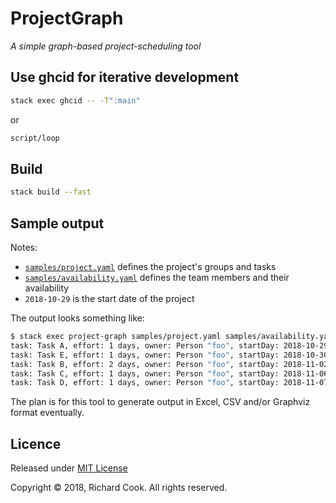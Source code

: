 # ProjectGraph

_A simple graph-based project-scheduling tool_

## Use ghcid for iterative development

```bash
stack exec ghcid -- -T":main"
```

or

```bash
script/loop
```

## Build

```bash
stack build --fast
```

## Sample output

Notes:

* [`samples/project.yaml`][project-yaml] defines the project's groups and tasks
* [`samples/availability.yaml`][availability-yaml] defines the team members and their availability
* `2018-10-29` is the start date of the project

The output looks something like:

```bash
$ stack exec project-graph samples/project.yaml samples/availability.yaml 2018-10-29
task: Task A, effort: 1 days, owner: Person "foo", startDay: 2018-10-29, endDay: 2018-10-29
task: Task E, effort: 1 days, owner: Person "foo", startDay: 2018-10-30, endDay: 2018-10-30
task: Task B, effort: 2 days, owner: Person "foo", startDay: 2018-11-02, endDay: 2018-11-05
task: Task C, effort: 1 days, owner: Person "foo", startDay: 2018-11-06, endDay: 2018-11-06
task: Task D, effort: 1 days, owner: Person "foo", startDay: 2018-11-07, endDay: 2018-11-07
```

The plan is for this tool to generate output in Excel, CSV and/or Graphviz format eventually.

## Licence

Released under [MIT License][licence]

Copyright &copy; 2018, Richard Cook. All rights reserved.

[availability-yaml]: samples/availability.yaml
[licence]: LICENSE
[project-yaml]: samples/project.yaml